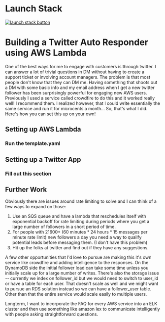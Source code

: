 # Launch Stack
[![launch stack button](https://s3.amazonaws.com/cloudformation-examples/cloudformation-launch-stack.png)](https://console.aws.amazon.com/cloudformation/home?region=us-west-2#/stacks/new?stackName=TwitterAutoResponder&templateURL=https://raw.githubusercontent.com/ranman/automations/master/message_followers/template.yaml)

# Building a Twitter Auto Responder using AWS Lambda

One of the best ways for me to engage with customers is through twitter. I can answer a lot of trivial questions in DM without having to create a support ticket or involving account managers. The problem is that most people don't know that they can DM me. Having something that shoots out a DM with some basic info and my email address when I get a new twitter follower has been surprisingly powerful for engaging new AWS users. Previously I used a service called crowdfire to do this and it worked really well! I recommend them. I realized however, that I could write essentially the same service and run it for microcents a month... So, that's what I did. Here's how you can set this up on your own!

## Setting up AWS Lambda

### Run the template.yaml

## Setting up a Twitter App

### Fill out this section

## Further Work
Obviously there are issues around rate limiting to solve and I can think of a few ways to expand on those:
1. Use an SQS queue and have a lambda that reschedules itself with exponential backoff for rate limiting during periods where you get a large number of followers in a short period of time.
1. For people with 21600+ (60 minutes * 24 hours * 15 messages per minute rate limit) new followers a day you need a way to qualify potential leads before messaging them. (I don't have this problem)
1. Hit up the folks at twitter and find out if they have any suggestions.

A few other opportunities that I'd love to pursue are making this it's own service like crowdfire and adding intelligence to the responses.
On the DynamoDB side the initial follower load can take some time unless you initially scale up for a large number of writes. There's also the storage issue -- currently we index on follower_id but we would need to switch to user_id or have a table for each user. That doesn't scale as well and we might want to pursue an RDS solution instead so we can have a follower_user table. Other than that the entire service would scale easily to multiple users.

Longterm, I want to incorporate the FAQ for every AWS service into an ELK cluster and then use something like amazon lex to communicate intelligently with people asking straightforward questions.
